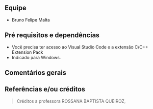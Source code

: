 ## Equipe
- Bruno Felipe Malta

## Pré requisitos e dependências

- Você precisa ter acesso ao Visual Studio Code e a extensão C/C++ Extension Pack
- Indicado para Windows.

## Comentários gerais

>
>
>

## Referências e/ou créditos
>
> Créditos a professora ROSSANA BAPTISTA QUEIROZ,
>
>
